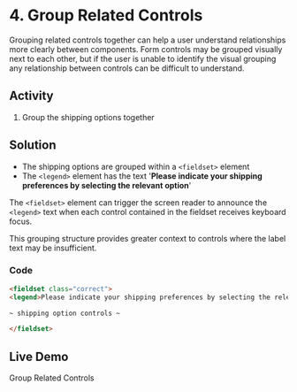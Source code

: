 # 4. Group Related Controls
Grouping related controls together can help a user understand relationships more clearly between components. Form controls may be grouped visually next to each other, but if the user is unable to identify the visual grouping any relationship between controls can be difficult to understand.

## Activity
1. Group the shipping options together

## Solution
* The shipping options are grouped within a `<fieldset>` element
* The `<legend>` element has the text '**Please indicate your shipping preferences by selecting the relevant option**'

The `<fieldset>` element can trigger the screen reader to announce the `<legend>` text when each control contained in the fieldset receives keyboard focus.

This grouping structure provides greater context to controls where the label text may be insufficient.

### Code
```html
<fieldset class="correct">
<legend>Please indicate your shipping preferences by selecting the relevant option</legend>

~ shipping option controls ~

</fieldset>
```

## Live Demo
Group Related Controls
